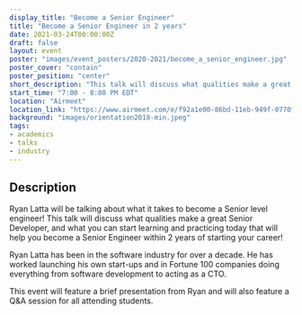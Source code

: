 ```yaml
---
display_title: "Become a Senior Engineer"
title: "Become a Senior Engineer in 2 years"
date: 2021-03-24T00:00:00Z
draft: false
layout: event
poster: "images/event_posters/2020-2021/become_a_senior_engineer.jpg"
poster_cover: "contain"
poster_position: "center"
short_description: "This talk will discuss what qualities make a great Senior Developer, and what you can start learning and practicing today that will help you become a Senior Engineer."
start_time: "7:00 - 8:00 PM EDT"
location: "Airmeet"
location_link: "https://www.airmeet.com/e/f92a1e00-86bd-11eb-949f-0770f2ad5daa"
background: "images/orientation2018-min.jpeg"
tags:
- academics
- talks
- industry
---
```


## Description

Ryan Latta will be talking about what it takes to become a Senior level engineer! This talk will discuss what qualities make a great Senior Developer, and what you can start learning and practicing today that will help you become a Senior Engineer within 2 years of starting your career!

Ryan Latta has been in the software industry for over a decade. He has worked launching his own start-ups and in Fortune 100 companies doing everything from software development to acting as a CTO.

This event will feature a brief presentation from Ryan and will also feature a Q&A session for all attending students.
